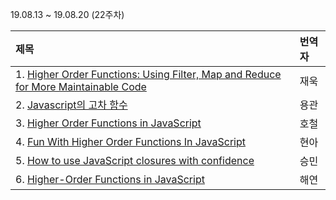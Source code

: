 19.08.13 ~ 19.08.20 (22주차)

|     제목     |    번역자    |
| :---------- | :--------- |
| 1. [Higher Order Functions: Using Filter, Map and Reduce for More Maintainable Code](https://www.freecodecamp.org/news/higher-order-functions-in-javascript-d9101f9cf528/) | 재욱 |
| 2. [Javascript의 고차 함수](https://github.com/Lee-hyuna/33-js-concepts-kr/wiki/higher-order-functions-in-javascript) | 용관 |
| 3. [Higher Order Functions in JavaScript](http://www.zsoltnagy.eu/higher-order-functions-in-javascript/) | 호철 |
| 4. [Fun With Higher Order Functions In JavaScript](https://github.com/Lee-hyuna/33-js-concepts-kr/wiki/Fun-With-Higher-Order-Functions-In-JavaScript) | 현아 |
| 5. [How to use JavaScript closures with confidence](https://hackernoon.com/how-to-use-javascript-closures-with-confidence-85cd1f841a6b) | 승민 |
| 6. [Higher-Order Functions in JavaScript](https://www.sitepoint.com/higher-order-functions-javascript/) | 해연 |